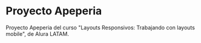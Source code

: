 # Proyecto Apeperia

Proyecto Apeperia del curso "Layouts Responsivos: Trabajando con layouts mobile", de Alura LATAM.